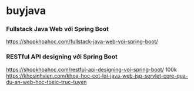# buyjava
### Fullstack Java Web với Spring Boot
https://shopkhoahoc.com/fullstack-java-web-voi-spring-boot/
### RESTful API designing với Spring Boot 
https://shopkhoahoc.com/restful-api-designing-voi-spring-boot/ 
100k
https://khosinhvien.com/khoa-hoc-cot-loi-java-web-jsp-servlet-core-qua-du-an-web-hoc-toeic-truc-tuyen 

